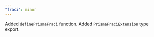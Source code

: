 ```yaml
---
"fraci": minor
---
```


Added `definePrismaFraci` function. Added `PrismaFraciExtension` type export.
